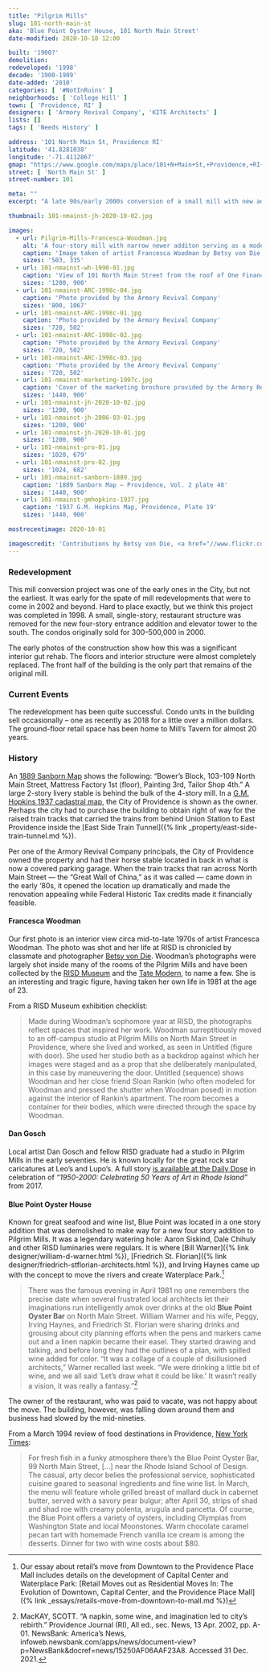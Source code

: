 ```yaml
---
title: "Pilgrim Mills"
slug: 101-north-main-st
aka: 'Blue Point Oyster House, 101 North Main Street'
date-modified: 2020-10-18 12:00

built: '1900?'
demolition: 
redeveloped: '1998'
decade: '1900-1909'
date-added: '2010'
categories: [ '#NotInRuins' ]
neighborhoods: [ 'College Hill' ]
town: [ 'Providence, RI' ]
designers: [ 'Armory Revival Company', 'KITE Architects' ]
lists: []
tags: [ 'Needs History' ]

address: '101 North Main St, Providence RI'
latitude: '41.8281038'
longitude: '-71.4112867'
gmap: "https://www.google.com/maps/place/101+N+Main+St,+Providence,+RI+02903/@41.8281038,-71.4112867,17z/data=!3m1!4b1!4m5!3m4!1s0x89e4451777e2f41f:0x58003c565e434623!8m2!3d41.8281038!4d-71.409098"
street: [ 'North Main St' ]
street-number: 101

meta: ""
excerpt: "A late 90s/early 2000s conversion of a small mill with new addition on North Main Street into luxury condos"

thumbnail: 101-nmainst-jh-2020-10-02.jpg

images:
  - url: Pilgrim-Mills-Francesca-Woodman.jpg
    alt: 'A four-story mill with narrow newer additon serving as a modern elevator and stair tower. The front is a traditional ground-level commercial storefront with wood millwork details, topped with 3 stories of brick and windows with arched lintels. The rear of the building is simple stucco in a more blocky, modern configuration.'
    caption: 'Image taken of artist Francesca Woodman by Betsy von Die'
    sizes: '503, 335'
  - url: 101-nmainst-wh-1990-01.jpg
    caption: 'View of 101 North Main Street from the roof of One Financial Plaza, August 20, 1990, by Will Hart'
    sizes: '1200, 900'
  - url: 101-nmainst-ARC-1998c-04.jpg
    caption: 'Photo provided by the Armory Revival Company'
    sizes: '800, 1067'
  - url: 101-nmainst-ARC-1998c-01.jpg
    caption: 'Photo provided by the Armory Revival Company'
    sizes: '720, 502'
  - url: 101-nmainst-ARC-1998c-02.jpg
    caption: 'Photo provided by the Armory Revival Company'
    sizes: '720, 502'
  - url: 101-nmainst-ARC-1998c-03.jpg
    caption: 'Photo provided by the Armory Revival Company'
    sizes: '720, 502'
  - url: 101-nmainst-marketing-1997c.jpg
    caption: 'Cover of the marketing brochure provided by the Armory Revival company'
    sizes: '1440, 900'
  - url: 101-nmainst-jh-2020-10-02.jpg
    sizes: '1200, 900'
  - url: 101-nmainst-jh-2006-03-01.jpg
    sizes: '1200, 900'
  - url: 101-nmainst-jh-2020-10-01.jpg
    sizes: '1200, 900'
  - url: 101-nmainst-pro-01.jpg
    sizes: '1020, 679'
  - url: 101-nmainst-pro-02.jpg
    sizes: '1024, 682'
  - url: 101-nmainst-sanborn-1889.jpg
    caption: '1889 Sanborn Map – Providence, Vol. 2 plate 48'
    sizes: '1440, 900'
  - url: 101-nmainst-gmhopkins-1937.jpg
    caption: '1937 G.M. Hopkins Map, Providence, Plate 19'
    sizes: '1440, 900'

mostrecentimage: 2020-10-01

imagescredit: 'Contributions by Betsy von Die, <a href="//www.flickr.com/photos/cthulhuwho1" target="_blank">Will Hart</a>, the Armory Revival Company, and real estate listing sites'
---
```


### Redevelopment

This mill conversion project was one of the early ones in the City, but not the earliest. It was early for the spate of mill redevelopments that were to come in 2002 and beyond. Hard to place exactly, but we think this project was completed in 1998. A small, single-story, restaurant structure was removed for the new four-story entrance addition and elevator tower to the south. The condos originally sold for $300 – $500,000 in 2000.

The early photos of the construction show how this was a significant interior gut rehab. The floors and interior structure were almost completely replaced. The front half of the building is the only part that remains of the original mill.


### Current Events

The redevelopment has been quite successful. Condo units in the building sell occasionally – one as recently as 2018 for a little over a million dollars. The ground-floor retail space has been home to Mill’s Tavern for almost 20 years.


### History

An [1889 Sanborn Map](#photo-101-nmainst-sanborn-1889) shows the following: “Bower’s Block, 103–109 North Main Street, Mattress Factory 1st (floor), Painting 3rd, Tailor Shop 4th.” A large 2-story livery stable is behind the bulk of the 4-story mill. In a [G.M. Hopkins 1937 cadastral map](#photo-101-nmainst-sanborn-1937), the City of Providence is shown as the owner. Perhaps the city had to purchase the building to obtain right of way for the raised train tracks that carried the trains from behind Union Station to East Providence inside the [East Side Train Tunnel]({% link _property/east-side-train-tunnel.md %}).

Per one of the Armory Revival Company principals, the City of Providence owned the property and had their horse stable located in back in what is now a covered parking garage. When the train tracks that ran across North Main Street — the “Great Wall of China,” as it was called — came down in the early ‘80s, it opened the location up dramatically and made the renovation appealing while Federal Historic Tax credits made it financially feasible.

#### Francesca Woodman

Our first photo is an interior view circa mid-to-late 1970s of artist Francesca Woodman. The photo was shot and her life at <span class="abbr">RISD</span> is chronicled by classmate and photographer [Betsy von Die](//www.consumergrouch.com/?p=6777). Woodman’s photographs were largely shot inside many of the rooms of the Pilgrim Mills and have been collected by the [RISD Museum](//risdmuseum.org/art-design/collection?search_api_fulltext=Francesca+Woodman&field_type=All&op=) and the [Tate Modern](//www.tate.org.uk/art/artists/francesca-woodman-10512), to name a few. She is an interesting and tragic figure, having taken her own life in 1981 at the age of 23.

From a RISD Museum exhibition checklist:

> Made during Woodman’s sophomore year at <span class="abbr">RISD</span>, the photographs reflect spaces that inspired her work. Woodman surreptitiously moved to an off-campus studio at Pilgrim Mills on North Main Street in Providence, where she lived and worked, as seen in Untitled (figure with door). She used her studio both as a backdrop against which her images were staged and as a prop that she deliberately manipulated, in this case by maneuvering the door. Untitled (sequence) shows Woodman and her close friend Sloan Rankin (who often modeled for Woodman and pressed the shutter when Woodman posed) in motion against the interior of Rankin’s apartment. The room becomes a container for their bodies, which were directed through the space by Woodman.

#### Dan Gosch

Local artist Dan Gosch and fellow <span class="abbr">RISD</span> graduate had a studio in Pilgrim Mills in the early seventies. He is known locally for the great rock star caricatures at Leo’s and Lupo’s. A full story [is available at the Daily Dose](//providencedailydose.com/2017/01/01/faces-dan-gosch-memories-leos/) in celebration of _“1950-2000: Celebrating 50 Years of Art in Rhode Island”_ from 2017.

#### Blue Point Oyster House

Known for great seafood and wine list, Blue Point was located in a one story addition that was demolished to make way for a new four story addition to Pilgrim Mills. It was a legendary watering hole: Aaron Siskind, Dale Chihuly and other <span class="abbr">RISD</span> luminaries were regulars. It is where [Bill Warner]({% link designer/william-d-warner.html %}), [Friedrich St. Florian]({% link designer/friedrich-stflorian-architects.html %}), and Irving Haynes came up with the concept to move the rivers and create Waterplace Park.[^2]

[^2]: Our essay about retail’s move from Downtown to the Providence Place Mall includes details on the development of Capital Center and Waterplace Park: [Retail Moves out as Residential Moves In: The Evolution of Downtown, Capital Center, and the Providence Place Mall]({% link _essays/retails-move-from-downtown-to-mall.md %})

> There was the famous evening in April 1981 no one remembers the precise date when several frustrated local architects let their imaginations run intelligently amok over drinks at the old **Blue Point Oyster Bar** on North Main Street. William Warner and his wife, Peggy, Irving Haynes, and Friedrich St. Florian were sharing drinks and grousing about city planning efforts when the pens and markers came out and a linen napkin became their easel. They started drawing and talking, and before long they had the outlines of a plan, with spilled wine added for color. “It was a collage of a couple of disillusioned architects,” Warner recalled last week. “We were drinking a little bit of wine, and we all said ‘Let’s draw what it could be like.’ It wasn’t really a vision, it was really a fantasy.”[^1]

[^1]: MacKAY, SCOTT. “A napkin, some wine, and imagination led to city’s rebirth.” Providence Journal (RI), All ed., sec. News, 13 Apr. 2002, pp. A-01. NewsBank: America’s News, infoweb.newsbank.com/apps/news/document-view?p=NewsBank&docref=news/15250AF06AAF23A8. Accessed 31 Dec. 2021.

The owner of the restaurant, who was paid to vacate, was not happy about the move. The building, however, was falling down around them and business had slowed by the mid-nineties. 

From a March 1994 review of food destinations in Providence, [New York Times](//www.nytimes.com/1994/03/06/travel/whats-doing-in-providence.html):

> For fresh fish in a funky atmosphere there’s the Blue Point Oyster Bar, 99 North Main Street, […] near the Rhode Island School of Design. The casual, arty decor belies the professional service, sophisticated cuisine geared to seasonal ingredients and fine wine list. In March, the menu will feature whole grilled breast of mallard duck in cabernet butter, served with a savory pear bulgur; after April 30, strips of shad and shad roe with creamy polenta, arugula and pancetta. Of course, the Blue Point offers a variety of oysters, including Olympias from Washington State and local Moonstones. Warm chocolate caramel pecan tart with homemade French vanilla ice cream is among the desserts. Dinner for two with wine costs about $80.
